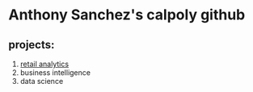 # Anthony Sanchez's  calpoly github
## projects:

1. [retail analytics](https://linkmehere.com)
2. business intelligence
3. data science
